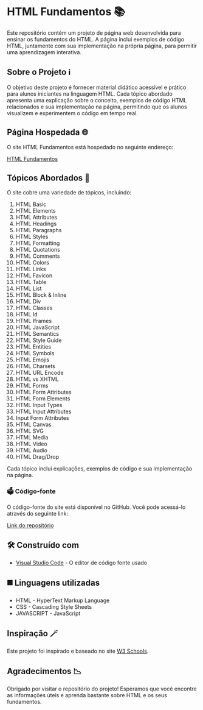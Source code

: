 # HTML Fundamentos 📚

Este repositório contém um projeto de página web desenvolvida para ensinar os fundamentos do HTML. A página inclui exemplos de código HTML, juntamente com sua implementação na própria página, para permitir uma aprendizagem interativa.

## Sobre o Projeto ℹ️

O objetivo deste projeto é fornecer material didático acessível e prático para alunos iniciantes na linguagem HTML. Cada tópico abordado apresenta uma explicação sobre o conceito, exemplos de código HTML relacionados e sua implementação na página, permitindo que os alunos visualizem e experimentem o código em tempo real.

## Página Hospedada 🌐

O site HTML Fundamentos está hospedado no seguinte endereço:

[HTML Fundamentos](https://htmlfundamentos.netlify.app/)

## Tópicos Abordados 📝

O site cobre uma variedade de tópicos, incluindo:

1. HTML Basic
2. HTML Elements
3. HTML Attributes
4. HTML Headings
5. HTML Paragraphs
6. HTML Styles
7. HTML Formatting
8. HTML Quotations
9. HTML Comments
10. HTML Colors
11. HTML Links
12. HTML Favicon
13. HTML Table
14. HTML List
15. HTML Block & Inline
16. HTML Div
17. HTML Classes
18. HTML Id
19. HTML Iframes
20. HTML JavaScript
21. HTML Semantics
22. HTML Style Guide
23. HTML Entities
24. HTML Symbols
25. HTML Emojis
26. HTML Charsets
27. HTML URL Encode
28. HTML vs XHTML
29. HTML Forms
30. HTML Form Attributes
31. HTML Form Elements
32. HTML Input Types
33. HTML Input Attributes
34. Input Form Attributes
35. HTML Canvas
36. HTML SVG
37. HTML Media
38. HTML Video
39. HTML Audio  
40. HTML Drag/Drop

Cada tópico inclui explicações, exemplos de código e sua implementação na página.

### 🗳️ Código-fonte

O código-fonte do site está disponível no GitHub. Você pode acessá-lo através do seguinte link:

[Link do repositório](https://github.com/lautoledo/HTML-FUNDAMENTOS)

## 🛠️ Construído com

* [Visual Studio Code](https://code.visualstudio.com/) - O editor de código fonte usado

## ◼️ Linguagens utilizadas

* HTML - HyperText Markup Language
* CSS - Cascading Style Sheets
* JAVASCRIPT - JavaScript


## Inspiração 🪄

Este projeto foi inspirado e baseado no site [W3 Schools](https://www.w3schools.com/html/default.asp).

## Agradecimentos 📉

Obrigado por visitar o repositório do projeto! Esperamos que você encontre as informações úteis e aprenda bastante sobre HTML e os seus fundamentos.


